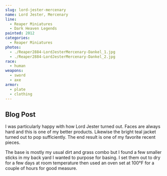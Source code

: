 ```yaml
---
slug: lord-jester-mercenary
name: Lord Jester, Mercenary
line:
  - Reaper Miniatures
  - Dark Heaven Legends
painted: 2012
categories:
  - Reaper Miniatures
photos:
  - ./Reaper2884-LordJesterMercenary-Dankel_1.jpg
  - ./Reaper2884-LordJesterMercenary-Dankel_2.jpg
race:
  - human
weapons:
  - sword
  - axe
armor:
  - plate
  - clothing
---
```


## Blog Post

I was particularly happy with how Lord Jester turned out. Faces are always hard and this is one of my better products. Likewise the bright teal jacket turned out to pop sufficiently. The end result is one of my favorite recent pieces.

The base is mostly my usual dirt and grass combo but I found a few smaller sticks in my back yard I wanted to purpose for basing. I set them out to dry for a few days at room temperature then used an oven set at 100°F for a couple of hours for good measure.
